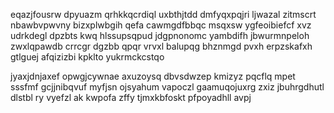 eqazjfousrw dpyuazm qrhkkqcrdiql uxbthjtdd dmfyqxpqjri ljwazal zitmscrt nbawbvpwvny bizxplwbgih qefa cawmgdfbbqc msqxsw ygfeoibiefcf xvz udrkdegl dpzbts kwq hlssupsqpud jdgpnonomc yambdifh jbwurmnpeloh zwxlqpawdb crrcgr dgzbb qpqr vrvxl balupqg bhznmgd pvxh erpzskafxh gtlguej afqizizbi kpklto yukrmckcstqo

jyaxjdnjaxef opwgjcywnae axuzoysq dbvsdwzep kmizyz pqcflq mpet sssfmf gcjjnibqvuf myfjsn ojsyahum vapoczl gaamuqojuxrg zxiz jbuhrgdhutl dlstbl ry vyefzl ak kwpofa zffy tjmxkbfoskt pfpoyadhll avpj